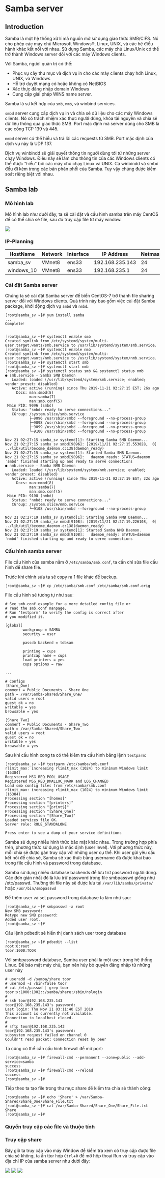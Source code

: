 # Samba server



## Introduction
Samba là một hệ thống xử lí mã nguồn mở sử dụng giao thức SMB/CIFS. Nó cho phép các máy chủ Microsoft Windows®, Linux, UNIX, và các hệ điều hành khác kết nối với nhau. Sử dụng Samba, các máy chủ Linux/Unix có thể trở thành Windows server đối với các máy Windows clients.

Với Samba, người quản trị có thể:

- Phục vụ cây thư mục và dịch vụ in cho các máy clients chạy hđh Linux, UNIX, và Windows.
- Hỗ trợ duyệt mạng có hoặc không có NetBIOS
- Xác thực đăng nhập domain Windows
- Cung cấp giải pháp WINS name server.

Samba là sự kết hợp của `smb`, `nmb`, và winbind services.

`smbd` server cung cấp dịch vụ in và chia sẻ dữ liệu cho các máy Windows clients. Nó có trách nhiệm xác thực người dùng, khóa tài nguyên và chia sẻ dữ liệu thông qua giao thức SMB. Port mặc định mà server dùng cho SMB là các cổng TCP 139 và 445.

`nmbd` server có thể hiểu và trả lời các requests từ SMB. Port mặc định của dịch vụ này là UDP 137.

Dịch vụ winbindd sẽ giải quyết thông tin người dùng tới từ những server chạy Windows. Điều này sẽ làm cho thông tin của các Windows clients có thể được "hiểu" bởi các máy chủ chạy Linux và UNIX. Cả winbindd và smbd đều đi kèm trong các bản phân phối của Samba. Tuy vậy chúng được kiểm soát riêng biệt với nhau.




## Samba lab


### Mô hình lab
Mô hình lab như dưới đây, ta sẽ cài đặt và cấu hình samba trên máy CentOS để có thể chia sẽ file, sau đó truy cập file từ máy window.

<img src="./LINUXs/Images/Samba_Lab.png">


### IP-Planning
|HostName|Network|Interface|IP Address|Netmask|Gateway|DNS|
|--------|-------|---------|----------|-------|-------|---|
|samba_sv|VMnet8|ens33|192.168.235.143|24|192.168.235.2|8.8.8.8|
|windows_10|VMnet8|ens33|192.168.235.1|24|192.168.235.2|8.8.8.8|



### Cài đặt Samba server
Chúng ta sẽ cài đặt Samba server để biến CentOS-7 trở thành file sharing server đối với Windows clients. Quá trình này bao gồm việc cài đặt Samba package, khởi động dịch vụ `smbd` và `nmbd`.

```
[root@samba_sv ~]# yum install samba
...
Complete!


[root@samba_sv ~]# systemctl enable smb
Created symlink from /etc/systemd/system/multi-user.target.wants/smb.service to /usr/lib/systemd/system/smb.service.
[root@samba_sv ~]# systemctl enable nmb
Created symlink from /etc/systemd/system/multi-user.target.wants/nmb.service to /usr/lib/systemd/system/nmb.service.
[root@samba_sv ~]# systemctl start smb
[root@samba_sv ~]# systemctl start nmb
[root@samba_sv ~]# systemctl status smb && systemctl status nmb
● smb.service - Samba SMB Daemon
   Loaded: loaded (/usr/lib/systemd/system/smb.service; enabled; vendor preset: disabled)
   Active: active (running) since Thu 2019-11-21 02:27:15 EST; 26s ago
     Docs: man:smbd(8)
           man:samba(7)
           man:smb.conf(5)
 Main PID: 9096 (smbd)
   Status: "smbd: ready to serve connections..."
   CGroup: /system.slice/smb.service
           ├─9096 /usr/sbin/smbd --foreground --no-process-group
           ├─9098 /usr/sbin/smbd --foreground --no-process-group
           ├─9099 /usr/sbin/smbd --foreground --no-process-group
           └─9100 /usr/sbin/smbd --foreground --no-process-group

Nov 21 02:27:15 samba_sv systemd[1]: Starting Samba SMB Daemon...
Nov 21 02:27:15 samba_sv smbd[9096]: [2019/11/21 02:27:15.553828,  0] ../lib/util/become_daemon.c:138(daemon_ready)
Nov 21 02:27:15 samba_sv systemd[1]: Started Samba SMB Daemon.
Nov 21 02:27:15 samba_sv smbd[9096]:   daemon_ready: STATUS=daemon 'smbd' finished starting up and ready to serve connections
● nmb.service - Samba NMB Daemon
   Loaded: loaded (/usr/lib/systemd/system/nmb.service; enabled; vendor preset: disabled)
   Active: active (running) since Thu 2019-11-21 02:27:19 EST; 22s ago
     Docs: man:nmbd(8)
           man:samba(7)
           man:smb.conf(5)
 Main PID: 9108 (nmbd)
   Status: "nmbd: ready to serve connections..."
   CGroup: /system.slice/nmb.service
           └─9108 /usr/sbin/nmbd --foreground --no-process-group

Nov 21 02:27:19 samba_sv systemd[1]: Starting Samba NMB Daemon...
Nov 21 02:27:19 samba_sv nmbd[9108]: [2019/11/21 02:27:19.226108,  0] ../lib/util/become_daemon.c:138(daemon_ready)
Nov 21 02:27:19 samba_sv systemd[1]: Started Samba NMB Daemon.
Nov 21 02:27:19 samba_sv nmbd[9108]:   daemon_ready: STATUS=daemon 'nmbd' finished starting up and ready to serve connections
```

### Cấu hình samba server
File cấu hình của samba nằm ở `/etc/samba/smb.conf`, ta cần chỉ sửa file cấu hình để share file.

Trước khi chỉnh sửa ta sẽ copy ra 1 file khác để backup.

`[root@samba_sv ~]# cp /etc/samba/smb.conf /etc/samba/smb.conf.orig`

File cấu hình sẽ tương tự như sau:
```
# See smb.conf.example for a more detailed config file or
# read the smb.conf manpage.
# Run 'testparm' to verify the config is correct after
# you modified it.

[global]
        workgroup = SAMBA
        security = user

        passdb backend = tdbsam

        printing = cups
        printcap name = cups
        load printers = yes
        cups options = raw

...

# Configs
[Share_One]
comment = Public Documents - Share_One
path = /var/Samba-Shared/Share_One/
valid users = root
guest ok = no
writable = yes
browsable = yes

[Share_Two]
comment = Public Documents - Share_Two
path = /var/Samba-Shared/Share_Two
valid users = root
guest ok = no
writable = yes
browsable = yes
```

Sau khi cấu hình xong ta có thể kiểm tra cấu hình bằng lệnh `testparm`:

```
[root@samba_sv ~]# testparm /etc/samba/smb.conf
rlimit_max: increasing rlimit_max (1024) to minimum Windows limit (16384)
Registered MSG_REQ_POOL_USAGE
Registered MSG_REQ_DMALLOC_MARK and LOG_CHANGED
Load smb config files from /etc/samba/smb.conf
rlimit_max: increasing rlimit_max (1024) to minimum Windows limit (16384)
Processing section "[homes]"
Processing section "[printers]"
Processing section "[print$]"
Processing section "[Share_One]"
Processing section "[Share_Two]"
Loaded services file OK.
Server role: ROLE_STANDALONE

Press enter to see a dump of your service definitions
```


Samba sử dụng nhiều hình thức bảo mật khác nhau. Trong trường hợp phía trên, phương thức sử dụng là mặc định (user level). Với phương thức này, mỗi chia sẻ được gán truy cập với những user cụ thể. Khi user gửi yêu cầu kết nối để chia sẻ, Samba sẽ xác thức bằng username đã được khai báo trong file cấu hình và password trong database.

Samba sử dụng nhiều database backends để lưu trữ password người dùng. Các đơn giản nhất đó là lưu trữ password trong file smbpasswd giống như /etc/passwd. Thường thì file này sẽ được lưu tại `/var/lib/samba/private/` hoặc `/usr/bin/smbpasswd`

Để thêm user và set password trong database ta làm như sau:

```
[root@samba_sv ~]# smbpasswd -a root
New SMB password:
Retype new SMB password:
Added user root.
[root@samba_sv ~]#
```


Câu lệnh pdbedit sẽ hiển thị danh sách user trong database
```
[root@samba_sv ~]# pdbedit --list
root:0:root
toor:1000:TOOR
```

Với smbpassword database, Samba user phải là một user trong hệ thống Linux. Để bảo mật máy chủ, bạn nên hủy bỏ quyền đăng nhập từ những user này

```
# useradd -d /samba/share toor
# usermod -s /bin/false toor
# cat /etc/passwd | grep toor
toor:x:1000:1002::/samba/share:/sbin/nologin
#
# ssh toor@192.168.235.143
toor@192.168.235.143's password:
Last login: Thu Nov 21 03:11:40 EST 2019
This account is currently not available.
Connection to localhost closed.
#
# sftp toor@192.168.235.143
toor@192.168.235.143's password:
subsystem request failed on channel 0
Couldn't read packet: Connection reset by peer
```

Ta cũng có thể cần cấu hình firewall để mở port:

```
[root@samba_sv ~]# firewall-cmd --permanent --zone=public --add-service=samba
success
[root@samba_sv ~]# firewall-cmd --reload
success
[root@samba_sv ~]#
````

Tiếp theo ta tạo file trong thư mục share để kiểm tra chia sẻ thành công:

```
[root@samba_sv ~]# echo 'Share' > /var/Samba-Shared/Share_One/Share_File.txt
[root@samba_sv ~]# cat /var/Samba-Shared/Share_One/Share_File.txt
Share
[root@samba_sv ~]#
```

### Quyền truy cập các file và thuộc tính


### Truy cập share

Bây giờ ta truy cập vào máy Window để kiểm tra xem có truy cập được file chia sẻ không, ta ẩn ttor hợp `Ctrl`+`R` để mở hộp thoại Run và truy cập vào địa chỉ IP của samba server như dưới đây:

<img src="./LINUXs/Images/Run.png">

<img src="./LINUXs/Images/Login.png">

<img src="./LINUXs/Images/Acceessed.png">